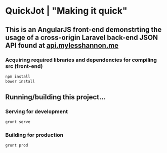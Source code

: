 # QuickJot  |  "Making it quick"

## This is an AngularJS front-end demonstrting the usage of a cross-origin Laravel back-end JSON API found at [api.mylesshannon.me](https://github.com/MylesShannon/api.mylesshannon.me)

### Acquiring required libraries and dependencies for compiling src (front-end)
```sh
npm install
bower install
```

## Running/building this project...
### Serving for development
```sh
grunt serve
```
### Building for production
```sh
grunt prod
```